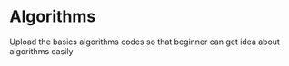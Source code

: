 # Algorithms
Upload the basics algorithms codes so that beginner can get idea about algorithms easily
